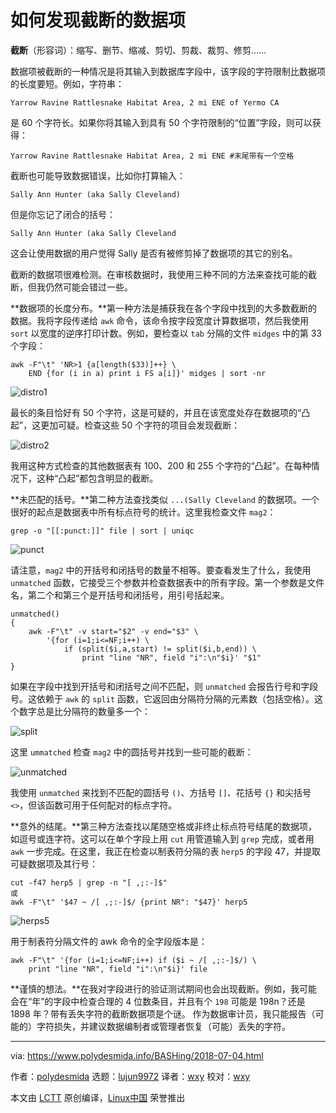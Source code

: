 如何发现截断的数据项
======

**截断**（形容词）：缩写、删节、缩减、剪切、剪裁、裁剪、修剪……

数据项被截断的一种情况是将其输入到数据库字段中，该字段的字符限制比数据项的长度要短。例如，字符串：

```
Yarrow Ravine Rattlesnake Habitat Area, 2 mi ENE of Yermo CA
```

是 60 个字符长。如果你将其输入到具有 50 个字符限制的“位置”字段，则可以获得：

```
Yarrow Ravine Rattlesnake Habitat Area, 2 mi ENE #末尾带有一个空格
```

截断也可能导致数据错误，比如你打算输入：

```
Sally Ann Hunter (aka Sally Cleveland)
```

但是你忘记了闭合的括号：

```
Sally Ann Hunter (aka Sally Cleveland
```

这会让使用数据的用户觉得 Sally 是否有被修剪掉了数据项的其它的别名。

截断的数据项很难检测。在审核数据时，我使用三种不同的方法来查找可能的截断，但我仍然可能会错过一些。

**数据项的长度分布。**第一种方法是捕获我在各个字段中找到的大多数截断的数据。我将字段传递给 `awk` 命令，该命令按字段宽度计算数据项，然后我使用 `sort` 以宽度的逆序打印计数。例如，要检查以 `tab` 分隔的文件 `midges` 中的第 33 个字段：

```
awk -F"\t" 'NR>1 {a[length($33)]++} \
    END {for (i in a) print i FS a[i]}' midges | sort -nr
```

![distro1][1]

最长的条目恰好有 50 个字符，这是可疑的，并且在该宽度处存在数据项的“凸起”，这更加可疑。检查这些 50 个字符的项目会发现截断：

![distro2][2]

我用这种方式检查的其他数据表有 100、200 和 255 个字符的“凸起”。在每种情况下，这种“凸起”都包含明显的截断。

**未匹配的括号。**第二种方法查找类似 `...(Sally Cleveland` 的数据项。一个很好的起点是数据表中所有标点符号的统计。这里我检查文件 `mag2`：

```
grep -o "[[:punct:]]" file | sort | uniqc
```

![punct][3]

请注意，`mag2` 中的开括号和闭括号的数量不相等。要查看发生了什么，我使用 `unmatched` 函数，它接受三个参数并检查数据表中的所有字段。第一个参数是文件名，第二个和第三个是开括号和闭括号，用引号括起来。

```
unmatched()
{
    awk -F"\t" -v start="$2" -v end="$3" \
        '{for (i=1;i<=NF;i++) \
            if (split($i,a,start) != split($i,b,end)) \
                print "line "NR", field "i":\n"$i}' "$1"
}
```

如果在字段中找到开括号和闭括号之间不匹配，则 `unmatched` 会报告行号和字段号。这依赖于 `awk` 的 `split` 函数，它返回由分隔符分隔的元素数（包括空格）。这个数字总是比分隔符的数量多一个：

![split][4]

这里 `ummatched` 检查 `mag2` 中的圆括号并找到一些可能的截断：

![unmatched][5]

我使用 `unmatched` 来找到不匹配的圆括号 `()`、方括号 `[]`、花括号 `{}` 和尖括号 `<>`，但该函数可用于任何配对的标点字符。

**意外的结尾。**第三种方法查找以尾随空格或非终止标点符号结尾的数据项，如逗号或连字符。这可以在单个字段上用 `cut` 用管道输入到 `grep` 完成，或者用 `awk` 一步完成。在这里，我正在检查以制表符分隔的表 `herp5` 的字段 47，并提取可疑数据项及其行号：

```
cut -f47 herp5 | grep -n "[ ,;:-]$"
或
awk -F"\t" '$47 ~ /[ ,;:-]$/ {print NR": "$47}' herp5
```

![herps5][6]

用于制表符分隔文件的 awk 命令的全字段版本是：

```
awk -F"\t" '{for (i=1;i<=NF;i++) if ($i ~ /[ ,;:-]$/) \
    print "line "NR", field "i":\n"$i}' file
```

**谨慎的想法。**在我对字段进行的验证测试期间也会出现截断。例如，我可能会在“年”的字段中检查合理的 4 位数条目，并且有个 `198` 可能是 198n？还是 1898 年？带有丢失字符的截断数据项是个谜。 作为数据审计员，我只能报告（可能的）字符损失，并建议数据编制者或管理者恢复（可能）丢失的字符。

--------------------------------------------------------------------------------

via: https://www.polydesmida.info/BASHing/2018-07-04.html

作者：[polydesmida][a]
选题：[lujun9972](https://github.com/lujun9972)
译者：[wxy](https://github.com/wxy)
校对：[wxy](https://github.com/wxy)

本文由 [LCTT](https://github.com/LCTT/TranslateProject) 原创编译，[Linux中国](https://linux.cn/) 荣誉推出

[a]:https://www.polydesmida.info/
[1]:https://www.polydesmida.info/BASHing/img1/2018-07-04_1.png
[2]:https://www.polydesmida.info/BASHing/img1/2018-07-04_2.png
[3]:https://www.polydesmida.info/BASHing/img1/2018-07-04_3.png
[4]:https://www.polydesmida.info/BASHing/img1/2018-07-04_4.png
[5]:https://www.polydesmida.info/BASHing/img1/2018-07-04_5.png
[6]:https://www.polydesmida.info/BASHing/img1/2018-07-04_6.png
